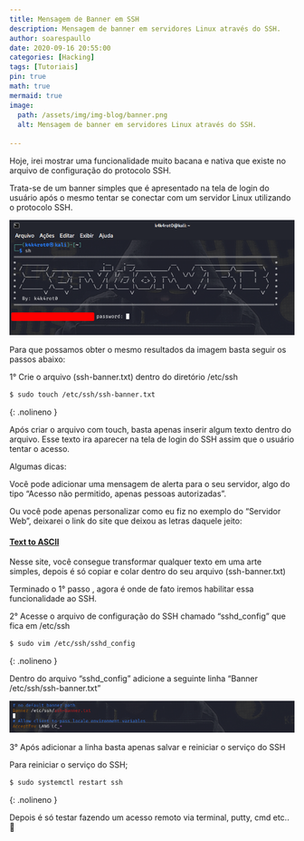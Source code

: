 ```yaml
---
title: Mensagem de Banner em SSH 
description: Mensagem de banner em servidores Linux através do SSH.
author: soarespaullo
date: 2020-09-16 20:55:00
categories: [Hacking]
tags: [Tutoriais]
pin: true
math: true
mermaid: true
image:
  path: /assets/img/img-blog/banner.png
  alt: Mensagem de banner em servidores Linux através do SSH.

---
```


Hoje, irei mostrar uma funcionalidade muito bacana e nativa que existe no arquivo de configuração do protocolo SSH.

Trata-se de um banner simples que é apresentado na tela de login do usuário após o mesmo tentar se conectar com um servidor Linux utilizando o protocolo SSH.

![Desktop View](/assets/img/img-blog/web.png)

Para que possamos obter o mesmo resultados da imagem basta seguir os passos abaixo:

1° Crie o arquivo (ssh-banner.txt) dentro do diretório /etc/ssh

```bash
$ sudo touch /etc/ssh/ssh-banner.txt
```
{: .nolineno }

Após criar o arquivo com touch, basta apenas inserir algum texto dentro do arquivo. Esse texto ira aparecer na tela de login do SSH assim que o usuário tentar o acesso.

Algumas dicas:

Você pode adicionar uma mensagem de alerta para o seu servidor, algo do tipo “Acesso não permitido, apenas pessoas autorizadas”.

Ou você pode apenas personalizar como eu fiz no exemplo do “Servidor Web”, deixarei o link do site que deixou as letras daquele jeito:

#### [**Text to ASCII**](https://patorjk.com/software/taag/#p=display&f=Graffiti&t=Type%20Something%20)

Nesse site, você consegue transformar qualquer texto em uma arte simples, depois é só copiar e colar dentro do seu arquivo (ssh-banner.txt)

Terminado o 1° passo , agora é onde de fato iremos habilitar essa funcionalidade ao SSH.

2° Acesse o arquivo de configuração do SSH chamado “sshd_config” que fica em /etc/ssh

```bash
$ sudo vim /etc/ssh/sshd_config
```
{: .nolineno }

Dentro do arquivo “sshd_config” adicione a seguinte linha “Banner /etc/ssh/ssh-banner.txt”

![Desktop View](/assets/img/img-blog/ssh.png)

3° Após adicionar a linha basta apenas salvar e reiniciar o serviço do SSH

Para reiniciar o serviço do SSH;

```bash
$ sudo systemctl restart ssh
```
{: .nolineno }

Depois é só testar fazendo um acesso remoto via terminal, putty, cmd etc.. 🙂
